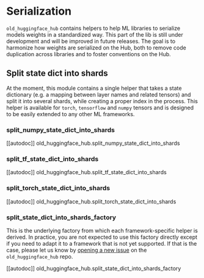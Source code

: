 <!--⚠️ Note that this file is in Markdown but contain specific syntax for our doc-builder (similar to MDX) that may not be
rendered properly in your Markdown viewer.
-->

# Serialization

`old_huggingface_hub` contains helpers to help ML libraries to serialize models weights in a standardized way. This part of the lib is still under development and will be improved in future releases. The goal is to harmonize how weights are serialized on the Hub, both to remove code duplication across libraries and to foster conventions on the Hub.

## Split state dict into shards

At the moment, this module contains a single helper that takes a state dictionary (e.g. a mapping between layer names and related tensors) and split it into several shards, while creating a proper index in the process. This helper is available for `torch`, `tensorflow` and `numpy` tensors and is designed to be easily extended to any other ML frameworks.

### split_numpy_state_dict_into_shards

[[autodoc]] old_huggingface_hub.split_numpy_state_dict_into_shards

### split_tf_state_dict_into_shards

[[autodoc]] old_huggingface_hub.split_tf_state_dict_into_shards

### split_torch_state_dict_into_shards

[[autodoc]] old_huggingface_hub.split_torch_state_dict_into_shards

### split_state_dict_into_shards_factory

This is the underlying factory from which each framework-specific helper is derived. In practice, you are not expected to use this factory directly except if you need to adapt it to a framework that is not yet supported. If that is the case, please let us know by [opening a new issue](https://github.com/huggingface/old_huggingface_hub/issues/new) on the `old_huggingface_hub` repo.

[[autodoc]] old_huggingface_hub.split_state_dict_into_shards_factory
